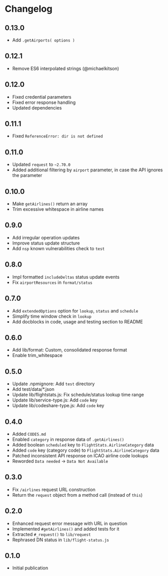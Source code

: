 # Changelog

## 0.13.0

- Add `.getAirports( options )`

## 0.12.1

- Remove ES6 interpolated strings (@michaelkitson)

## 0.12.0
- Fixed credential parameters
- Fixed error response handling
- Updated dependencies

## 0.11.1
- Fixed `ReferenceError: dir is not defined`

## 0.11.0
- Updated `request` to `~2.70.0`
- Added additional filtering by `airport` parameter, in case the API ignores the parameter

## 0.10.0
- Make `getAirlines()` return an array
- Trim excessive whitespace in airline names

## 0.9.0
- Add irregular operation updates
- Improve status update structure
- Add `nsp` known vulnerabilities check to `test`

## 0.8.0
- Impl formatted `includeDeltas` status update events
- Fix `airportResources` in `format/status`

## 0.7.0
- Add `extendedOptions` option for `lookup`, `status` and `schedule`
- Simplify time window check in `lookup`
- Add docblocks in code, usage and testing section to README

## 0.6.0
- Add lib/format: Custom, consolidated response format
- Enable trim_whitespace

## 0.5.0
- Update .npmignore: Add `test` directory
- Add test/data/*.json
- Update lib/flightstats.js: Fix schedule/status lookup time range
- Update lib/service-type.js: Add `code` key
- Update lib/codeshare-type.js: Add `code` key

## 0.4.0
- Added `CODES.md`
- Enabled `category` in response data of `.getAirlines()`
- Added boolean `scheduled` key to `FlightStats.AirlineCategory` data
- Added `code` key (category code) to `FlightStats.AirlineCategory` data
- Patched inconsistent API response on ICAO airline code lookups
- Reworded `Data needed` -> `Data Not Available`

## 0.3.0
- Fix `/airlines` request URL construction
- Return the `request` object from a method call (instead of `this`)

## 0.2.0
- Enhanced request error message with URL in question
- Implemented `#getAirlines()` and added tests for it
- Extracted `#_request()` to `lib/request`
- Rephrased DN status in `lib/flight-status.js`

## 0.1.0
  - Initial publication
